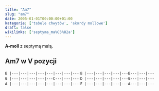 ```yaml
---
title: "Am7"
slug: "am7"
date: 2005-01-01T00:00:00+01:00
kategorie: ['tabele chwytów', 'akordy mollowe']
draft: false
wikilinks: ['septyma_ma%C5%82a']
---
```

**A-moll** z septymą małą<!-- link nie odnosił się do niczego -->.

## Am7 w V pozycji

`E |---|---|---|---|---|---|---|---`
`B |---|---|---|---|---E---|---|---`
`G |---|---|---|---|---C---|---|---`
`D |---|---|---|---|---G---|---|---`
`A |---|---|---|---|---|---|---|---`
`E |---|---|---|---|---A---|---|---`


